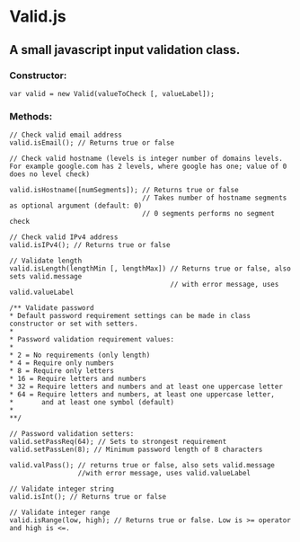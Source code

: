 # Valid.js
## A small javascript input validation class.

### Constructor:

```var valid = new Valid(valueToCheck [, valueLabel]);```

### Methods:
```
// Check valid email address
valid.isEmail(); // Returns true or false

// Check valid hostname (levels is integer number of domains levels. For example google.com has 2 levels, where google has one; value of 0 does no level check)

valid.isHostname([numSegments]); // Returns true or false
                                 // Takes number of hostname segments as optional argument (default: 0)
                                 // 0 segments performs no segment check

// Check valid IPv4 address
valid.isIPv4(); // Returns true or false

// Validate length
valid.isLength(lengthMin [, lengthMax]) // Returns true or false, also sets valid.message
                                        // with error message, uses valid.valueLabel

/** Validate password
* Default password requirement settings can be made in class constructor or set with setters.
*
* Password validation requirement values:
* 
* 2 = No requirements (only length)
* 4 = Require only numbers
* 8 = Require only letters
* 16 = Require letters and numbers
* 32 = Require letters and numbers and at least one uppercase letter
* 64 = Require letters and numbers, at least one uppercase letter,
*       and at least one symbol (default)
* 
**/

// Password validation setters:
valid.setPassReq(64); // Sets to strongest requirement
valid.setPassLen(8); // Minimum password length of 8 characters

valid.valPass(); // returns true or false, also sets valid.message
                 //with error message, uses valid.valueLabel
                 
// Validate integer string
valid.isInt(); // Returns true or false
                 
// Validate integer range
valid.isRange(low, high); // Returns true or false. Low is >= operator and high is <=.
```
